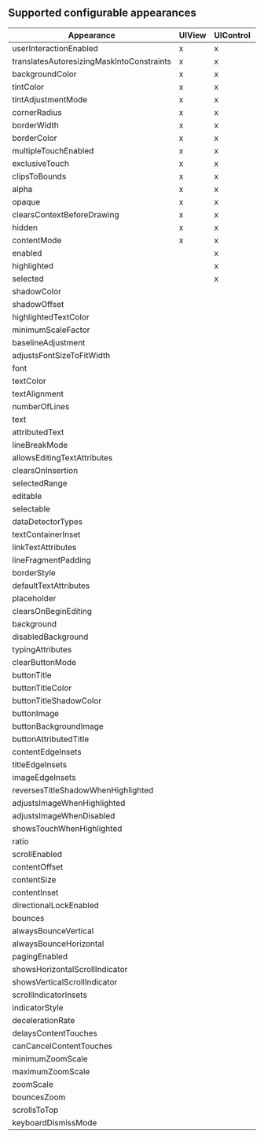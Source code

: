 ## Supported configurable appearances
Appearance | UIView | UIControl | UILabel | UITextView | UITextField | UIButton | UIImageView | UIScrollView
------------ | ------------- | ------------- | ------------- | ------------- | ------------- | ------------- | ------------- | -------------
userInteractionEnabled | x | x | x | x | x | x | x | x
translatesAutoresizingMaskIntoConstraints | x | x | x | x | x | x | x | x
backgroundColor | x | x | x | x | x | x | x | x
tintColor | x | x | x | x | x | x | x | x
tintAdjustmentMode | x | x | x | x | x | x | x | x
cornerRadius | x | x | x | x | x | x | x | x
borderWidth | x | x | x | x | x | x | x | x
borderColor | x | x | x | x | x | x | x | x
multipleTouchEnabled | x | x | x | x | x | x | x | x
exclusiveTouch | x | x | x | x | x | x | x | x
clipsToBounds | x | x | x | x | x | x | x | x
alpha | x | x | x | x | x | x | x | x
opaque | x | x | x | x | x | x | x | x
clearsContextBeforeDrawing | x | x | x | x | x | x | x | x
hidden | x | x | x | x | x | x | x | x
contentMode | x | x | x | x | x | x | x | x
enabled |  | x | x |  |  |  |  | 
highlighted |  | x | x |  |  |  |  | 
selected |  | x |  |  |  |  |  | 
shadowColor |  |  | x |  |  |  |  | 
shadowOffset |  |  | x |  |  |  |  | 
highlightedTextColor |  |  | x |  |  |  |  | 
minimumScaleFactor |  |  | x |  |  |  |  | 
baselineAdjustment |  |  | x |  |  |  |  | 
adjustsFontSizeToFitWidth |  |  | x |  | x |  |  | 
font |  |  | x | x | x |  |  | 
textColor |  |  | x | x | x |  |  | 
textAlignment |  |  | x | x | x |  |  | 
numberOfLines |  |  | x | x |  |  |  | 
text |  |  | x | x | x |  |  | 
attributedText |  |  | x | x | x |  |  | 
lineBreakMode |  |  | x | x |  |  |  | 
allowsEditingTextAttributes |  |  |  | x | x |  |  | 
clearsOnInsertion |  |  |  | x | x |  |  | 
selectedRange |  |  |  | x |  |  |  | 
editable |  |  |  | x |  |  |  | 
selectable |  |  |  | x |  |  |  | 
dataDetectorTypes |  |  |  | x |  |  |  | 
textContainerInset |  |  |  | x |  |  |  | 
linkTextAttributes |  |  |  | x |  |  |  | 
lineFragmentPadding |  |  |  | x |  |  |  | 
borderStyle |  |  |  |  | x |  |  | 
defaultTextAttributes |  |  |  |  | x |  |  | 
placeholder |  |  |  |  | x |  |  | 
clearsOnBeginEditing |  |  |  |  | x |  |  | 
background |  |  |  |  | x |  |  | 
disabledBackground |  |  |  |  | x |  |  | 
typingAttributes |  |  |  |  | x |  |  | 
clearButtonMode |  |  |  |  | x |  |  | 
buttonTitle |  |  |  |  |  | x |  | 
buttonTitleColor |  |  |  |  |  | x |  | 
buttonTitleShadowColor |  |  |  |  |  | x |  | 
buttonImage |  |  |  |  |  | x |  | 
buttonBackgroundImage |  |  |  |  |  | x |  | 
buttonAttributedTitle |  |  |  |  |  | x |  | 
contentEdgeInsets |  |  |  |  |  | x |  | 
titleEdgeInsets |  |  |  |  |  | x |  | 
imageEdgeInsets |  |  |  |  |  | x |  | 
reversesTitleShadowWhenHighlighted |  |  |  |  |  | x |  | 
adjustsImageWhenHighlighted |  |  |  |  |  | x |  | 
adjustsImageWhenDisabled |  |  |  |  |  | x |  | 
showsTouchWhenHighlighted |  |  |  |  |  | x |  | 
ratio |  |  |  |  |  |  | x | 
scrollEnabled |  |  |  |  |  |  |  | x
contentOffset |  |  |  |  |  |  |  | x
contentSize |  |  |  |  |  |  |  | x
contentInset |  |  |  |  |  |  |  | x
directionalLockEnabled |  |  |  |  |  |  |  | x
bounces |  |  |  |  |  |  |  | x
alwaysBounceVertical |  |  |  |  |  |  |  | x
alwaysBounceHorizontal |  |  |  |  |  |  |  | x
pagingEnabled |  |  |  |  |  |  |  | x
showsHorizontalScrollIndicator |  |  |  |  |  |  |  | x
showsVerticalScrollIndicator |  |  |  |  |  |  |  | x
scrollIndicatorInsets |  |  |  |  |  |  |  | x
indicatorStyle |  |  |  |  |  |  |  | x
decelerationRate |  |  |  |  |  |  |  | x
delaysContentTouches |  |  |  |  |  |  |  | x
canCancelContentTouches |  |  |  |  |  |  |  | x
minimumZoomScale |  |  |  |  |  |  |  | x
maximumZoomScale |  |  |  |  |  |  |  | x
zoomScale |  |  |  |  |  |  |  | x
bouncesZoom |  |  |  |  |  |  |  | x
scrollsToTop |  |  |  |  |  |  |  | x
keyboardDismissMode |  |  |  |  |  |  |  | x
